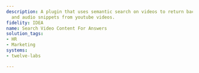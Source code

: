 ```yaml
---
description: A plugin that uses semantic search on videos to return back descriptions
  and audio snippets from youtube videos.
fidelity: IDEA
name: Search Video Content For Answers
solution_tags:
- HR
- Marketing
systems:
- twelve-labs

---
```

